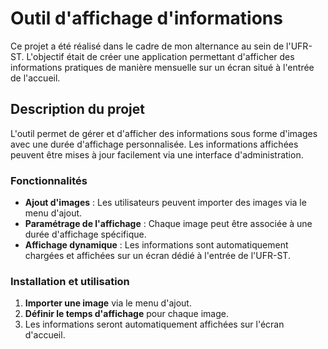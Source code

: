 # Outil d'affichage d'informations

Ce projet a été réalisé dans le cadre de mon alternance au sein de l'UFR-ST. L'objectif était de créer une application permettant d'afficher des informations pratiques de manière mensuelle sur un écran situé à l'entrée de l'accueil.

## Description du projet

L'outil permet de gérer et d'afficher des informations sous forme d'images avec une durée d'affichage personnalisée. Les informations affichées peuvent être mises à jour facilement via une interface d'administration.

### Fonctionnalités

- **Ajout d'images** : Les utilisateurs peuvent importer des images via le menu d'ajout.
- **Paramétrage de l'affichage** : Chaque image peut être associée à une durée d'affichage spécifique.
- **Affichage dynamique** : Les informations sont automatiquement chargées et affichées sur un écran dédié à l'entrée de l'UFR-ST.

### Installation et utilisation

1. **Importer une image** via le menu d'ajout.
2. **Définir le temps d'affichage** pour chaque image.
3. Les informations seront automatiquement affichées sur l'écran d'accueil.
